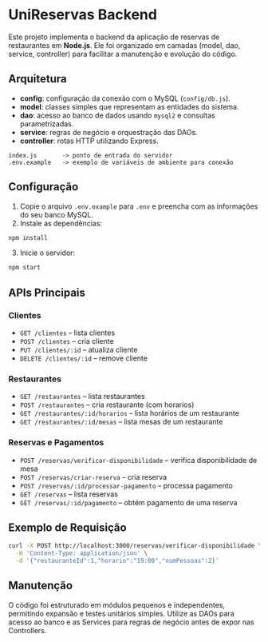 # UniReservas Backend

Este projeto implementa o backend da aplicação de reservas de restaurantes em **Node.js**. Ele foi organizado em camadas (model, dao, service, controller) para facilitar a manutenção e evolução do código.

## Arquitetura

- **config**: configuração da conexão com o MySQL (`config/db.js`).
- **model**: classes simples que representam as entidades do sistema.
- **dao**: acesso ao banco de dados usando `mysql2` e consultas parametrizadas.
- **service**: regras de negócio e orquestração das DAOs.
- **controller**: rotas HTTP utilizando Express.

```
index.js       -> ponto de entrada do servidor
.env.example   -> exemplo de variáveis de ambiente para conexão
```

## Configuração

1. Copie o arquivo `.env.example` para `.env` e preencha com as informações do seu banco MySQL.
2. Instale as dependências:

```bash
npm install
```

3. Inicie o servidor:

```bash
npm start
```

## APIs Principais

### Clientes

- `GET /clientes` – lista clientes
- `POST /clientes` – cria cliente
- `PUT /clientes/:id` – atualiza cliente
- `DELETE /clientes/:id` – remove cliente

### Restaurantes

- `GET /restaurantes` – lista restaurantes
- `POST /restaurantes` – cria restaurante (com horarios)
- `GET /restaurantes/:id/horarios` – lista horários de um restaurante
- `GET /restaurantes/:id/mesas` – lista mesas de um restaurante

### Reservas e Pagamentos

- `POST /reservas/verificar-disponibilidade` – verifica disponibilidade de mesa
- `POST /reservas/criar-reserva` – cria reserva
- `POST /reservas/:id/processar-pagamento` – processa pagamento
- `GET /reservas` – lista reservas
- `GET /reservas/:id/pagamento` – obtém pagamento de uma reserva

## Exemplo de Requisição

```bash
curl -X POST http://localhost:3000/reservas/verificar-disponibilidade \
  -H 'Content-Type: application/json' \
  -d '{"restauranteId":1,"horario":"19:00","numPessoas":2}'
```

## Manutenção

O código foi estruturado em módulos pequenos e independentes, permitindo expansão e testes unitários simples. Utilize as DAOs para acesso ao banco e as Services para regras de negócio antes de expor nas Controllers.

